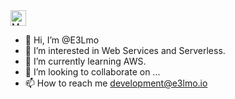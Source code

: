 <img src="https://raw.githubusercontent.com/Tarikul-Islam-Anik/Animated-Fluent-Emojis/master/Emojis/People%20with%20activities/Man%20Biking%20Light%20Skin%20Tone.png" alt="Man Biking Light Skin Tone" width="25" height="25" />

- 👋 Hi, I’m @E3Lmo
- 👀 I’m interested in Web Services and Serverless.
- 🌱 I’m currently learning AWS.
- 💞️ I’m looking to collaborate on ...
- 📫 How to reach me development@e3lmo.io
